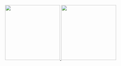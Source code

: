 <div>
<a href="https://github.com/mahcassi">
<img height="180em" src="https://github-readme-stats.vercel.app/api/top-langs/?username=mahcassi&layout=compact&langs_count=7&theme=dracula"/>
<img height="180em" src="https://github-readme-stats.vercel.app/api?username=mahcassi&show_icons=true&theme=dracula&include_all_commits=true&count_private=true"/>
</div>
